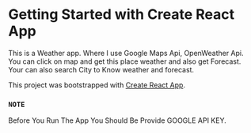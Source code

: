 # Getting Started with Create React App

This is a Weather app. Where I use Google Maps Api, OpenWeather Api. You can click on map and get this place weather
and also get Forecast.
Your can also search City to Know weather and forecast.

This project was bootstrapped with [Create React App](https://github.com/facebook/create-react-app).

### `NOTE`

Before You Run The App You Should Be Provide GOOGLE API KEY.
